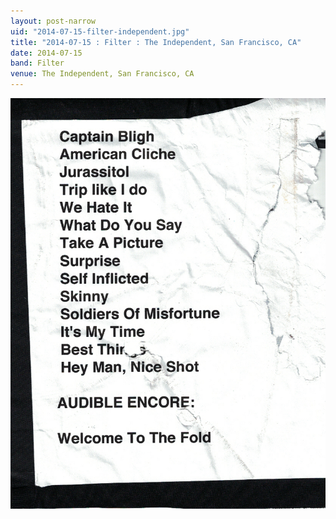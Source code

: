 ```yaml
---
layout: post-narrow
uid: "2014-07-15-filter-independent.jpg"
title: "2014-07-15 : Filter : The Independent, San Francisco, CA"
date: 2014-07-15
band: Filter
venue: The Independent, San Francisco, CA
---
```


<div class="showcase">
  <img src="/img/2014/07/20140715-Filter-Independent.jpg" alt="2014-07-15-filter-independent.jpg">
</div>
